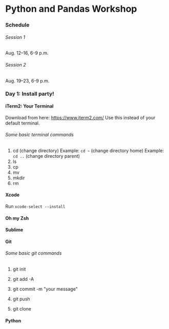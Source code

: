 # Python and Pandas Workshop

### Schedule

###### Session 1
Aug. 12–16, 6-9 p.m.

###### Session 2
Aug. 19–23, 6-9 p.m.


### Day 1: Install party!

#### iTerm2: Your Terminal
Download from here: https://www.iterm2.com/
Use this instead of your default terminal. 

###### Some basic terminal commands

1. cd (change directory)
	Example: ```cd ~``` (change directory home)
	Example: ``` cd ..``` (change directory parent)
2. ls
3. cp
4. mv
5. mkdir
6. rm

#### Xcode
Run ```xcode-select --install```

#### Oh my Zsh

#### Sublime

#### Git

###### Some basic git commands

1. git init
	
2. git add -A

3. git commit -m "your message"

4. git push

5. git clone

#### Python


